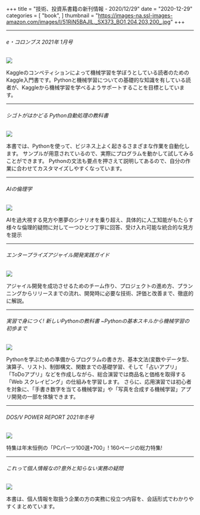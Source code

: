 +++
title = "技術、投資系書籍の新刊情報 - 2020/12/29"
date = "2020-12-29"
categories = [
    "book",
]
thumbnail = "https://images-na.ssl-images-amazon.com/images/I/51RiN5BAJIL._SX373_BO1,204,203,200_.jpg"
+++

---

###### e・コロンブス 2021年 1月号
<a target="_blank"  href="https://www.amazon.co.jp/gp/product/4839968934/ref=as_li_tl?ie=UTF8&camp=247&creative=1211&creativeASIN=4839968934&linkCode=as2&tag=antena02-22&linkId=edb6d9788ca59337e1d0919891399667"><img border="0" src="//ws-fe.amazon-adsystem.com/widgets/q?_encoding=UTF8&MarketPlace=JP&ASIN=4839968934&ServiceVersion=20070822&ID=AsinImage&WS=1&Format=_SL250_&tag=antena02-22" ></a><img src="//ir-jp.amazon-adsystem.com/e/ir?t=antena02-22&l=am2&o=9&a=4839968934" width="1" height="1" border="0" alt="" style="border:none !important; margin:0px !important;" />

Kaggleのコンペティションによって機械学習を学ぼうとしている読者のためのKaggle入門書です。Pythonと機械学習についての基礎的な知識を有している読者が、Kaggleから機械学習を学べるようサポートすることを目標としています。

---

###### シゴトがはかどる Python自動処理の教科書
<a target="_blank"  href="https://www.amazon.co.jp/gp/product/B08R8CCNBS/ref=as_li_tl?ie=UTF8&camp=247&creative=1211&creativeASIN=B08R8CCNBS&linkCode=as2&tag=antena02-22&linkId=eca4ea3f43dc19559bc0a4a96f4ae569"><img border="0" src="//ws-fe.amazon-adsystem.com/widgets/q?_encoding=UTF8&MarketPlace=JP&ASIN=B08R8CCNBS&ServiceVersion=20070822&ID=AsinImage&WS=1&Format=_SL250_&tag=antena02-22" ></a><img src="//ir-jp.amazon-adsystem.com/e/ir?t=antena02-22&l=am2&o=9&a=B08R8CCNBS" width="1" height="1" border="0" alt="" style="border:none !important; margin:0px !important;" />

本書では、Pythonを使って、ビジネス上よく起きるさまざまな作業を自動化します。
サンプルが用意されているので、実際にプログラムを動かして試してみることができます。
Pythonの文法も要点を押さえて説明してあるので、自分の作業に合わせてカスタマイズしやすくなっています。

---

###### AIの倫理学
<a target="_blank"  href="https://www.amazon.co.jp/gp/product/4621305883/ref=as_li_tl?ie=UTF8&camp=247&creative=1211&creativeASIN=4621305883&linkCode=as2&tag=antena02-22&linkId=e961fa974785be0eb3952dddcc6e9db9"><img border="0" src="//ws-fe.amazon-adsystem.com/widgets/q?_encoding=UTF8&MarketPlace=JP&ASIN=4621305883&ServiceVersion=20070822&ID=AsinImage&WS=1&Format=_SL250_&tag=antena02-22" ></a><img src="//ir-jp.amazon-adsystem.com/e/ir?t=antena02-22&l=am2&o=9&a=4621305883" width="1" height="1" border="0" alt="" style="border:none !important; margin:0px !important;" />

AIを過大視する見方や悪夢のシナリオを乗り超え、具体的に人工知能がもたらす様々な倫理的疑問に対して一つひとつ丁寧に回答、受け入れ可能な統合的な見方を提示


---

###### エンタープライズアジャイル開発実践ガイド

<a target="_blank"  href="https://www.amazon.co.jp/gp/product/4839974055/ref=as_li_tl?ie=UTF8&camp=247&creative=1211&creativeASIN=4839974055&linkCode=as2&tag=antena02-22&linkId=22c7d3ba34f84f3260ab3181456824ab"><img border="0" src="//ws-fe.amazon-adsystem.com/widgets/q?_encoding=UTF8&MarketPlace=JP&ASIN=4839974055&ServiceVersion=20070822&ID=AsinImage&WS=1&Format=_SL250_&tag=antena02-22" ></a><img src="//ir-jp.amazon-adsystem.com/e/ir?t=antena02-22&l=am2&o=9&a=4839974055" width="1" height="1" border="0" alt="" style="border:none !important; margin:0px !important;" />

アジャイル開発を成功させるためのチーム作り、プロジェクトの進め方、プランニングからリリースまでの流れ、開発時に必要な技術、評価と改善まで、徹底的に解説。

---

###### 実習で身につく! 新しいPythonの教科書 ~Pythonの基本スキルから機械学習の初歩まで

<a target="_blank"  href="https://www.amazon.co.jp/gp/product/4886477356/ref=as_li_tl?ie=UTF8&camp=247&creative=1211&creativeASIN=4886477356&linkCode=as2&tag=antena02-22&linkId=8324ad03324de9d208c737f54aaf2648"><img border="0" src="//ws-fe.amazon-adsystem.com/widgets/q?_encoding=UTF8&MarketPlace=JP&ASIN=4886477356&ServiceVersion=20070822&ID=AsinImage&WS=1&Format=_SL250_&tag=antena02-22" ></a><img src="//ir-jp.amazon-adsystem.com/e/ir?t=antena02-22&l=am2&o=9&a=4886477356" width="1" height="1" border="0" alt="" style="border:none !important; margin:0px !important;" />

Pythonを学ぶための準備からプログラムの書き方、基本文法(変数やデータ型、演算子、リスト)、制御構文、関数までの基礎学習、そして「占いアプリ」「ToDoアプリ」などを作成しながら、総合演習では商品名と価格を取得する「Web スクレイピング」の仕組みを学習します。
さらに、応用演習では初心者を対象に、「手書き数字を当てる機械学習」や「写真を合成する機械学習」アプリ開発の一部を体験できます。

---

###### DOS/V POWER REPORT 2021年冬号

<a target="_blank"  href="https://www.amazon.co.jp/gp/product/B08P68NX6W/ref=as_li_tl?ie=UTF8&camp=247&creative=1211&creativeASIN=B08P68NX6W&linkCode=as2&tag=antena02-22&linkId=16fb6a81e4af820b8bbcd6c121925002"><img border="0" src="//ws-fe.amazon-adsystem.com/widgets/q?_encoding=UTF8&MarketPlace=JP&ASIN=B08P68NX6W&ServiceVersion=20070822&ID=AsinImage&WS=1&Format=_SL250_&tag=antena02-22" ></a><img src="//ir-jp.amazon-adsystem.com/e/ir?t=antena02-22&l=am2&o=9&a=B08P68NX6W" width="1" height="1" border="0" alt="" style="border:none !important; margin:0px !important;" />

特集は年末恒例の「PCパーツ100選+700」! 160ページの総力特集!

---

###### これって個人情報なの?意外と知らない実務の疑問

<a target="_blank"  href="https://www.amazon.co.jp/gp/product/4793125743/ref=as_li_tl?ie=UTF8&camp=247&creative=1211&creativeASIN=4793125743&linkCode=as2&tag=antena02-22&linkId=d796f0e615e06c47c7e611588c691427"><img border="0" src="//ws-fe.amazon-adsystem.com/widgets/q?_encoding=UTF8&MarketPlace=JP&ASIN=4793125743&ServiceVersion=20070822&ID=AsinImage&WS=1&Format=_SL250_&tag=antena02-22" ></a><img src="//ir-jp.amazon-adsystem.com/e/ir?t=antena02-22&l=am2&o=9&a=4793125743" width="1" height="1" border="0" alt="" style="border:none !important; margin:0px !important;" />

本書は、個人情報を取扱う企業の方の実務に役立つ内容を、会話形式でわかりやすくまとめています。
